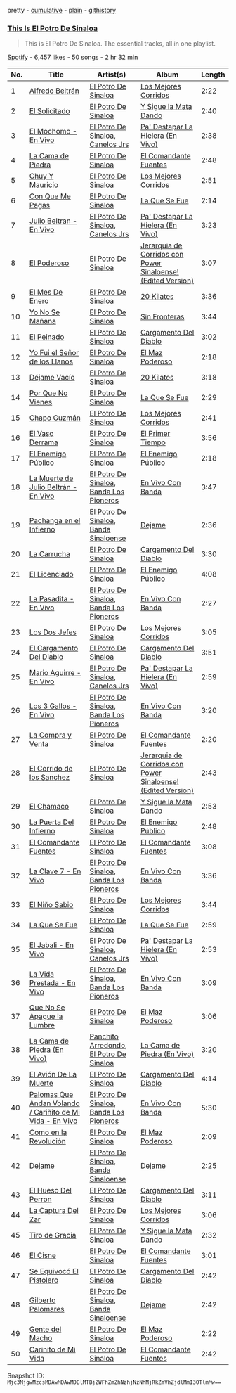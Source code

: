pretty - [cumulative](/playlists/cumulative/37i9dQZF1DZ06evO0iB3OE.md) - [plain](/playlists/plain/37i9dQZF1DZ06evO0iB3OE) - [githistory](https://github.githistory.xyz/mackorone/spotify-playlist-archive/blob/main/playlists/plain/37i9dQZF1DZ06evO0iB3OE)

### [This Is El Potro De Sinaloa](https://open.spotify.com/playlist/37i9dQZF1DZ06evO0iB3OE)

> This is El Potro De Sinaloa\. The essential tracks, all in one playlist.

[Spotify](https://open.spotify.com/user/spotify) - 6,457 likes - 50 songs - 2 hr 32 min

| No. | Title | Artist(s) | Album | Length |
|---|---|---|---|---|
| 1 | [Alfredo Beltrán](https://open.spotify.com/track/0zrStlbIlkeFt1fNjXI1kk) | [El Potro De Sinaloa](https://open.spotify.com/artist/0ClpuCq8RAV6Np5bVpgfyN) | [Los Mejores Corridos](https://open.spotify.com/album/5YWwvn9cfWBwpgbX1AC8SY) | 2:22 |
| 2 | [El Solicitado](https://open.spotify.com/track/0w9R6TV9XyHVZCIBY2nWzw) | [El Potro De Sinaloa](https://open.spotify.com/artist/0ClpuCq8RAV6Np5bVpgfyN) | [Y Sigue la Mata Dando](https://open.spotify.com/album/4o1K7sFLLwNlDP5OwjnVUb) | 2:40 |
| 3 | [El Mochomo \- En Vivo](https://open.spotify.com/track/7dBU9jVoGHCwkEPPzZur9X) | [El Potro De Sinaloa](https://open.spotify.com/artist/0ClpuCq8RAV6Np5bVpgfyN), [Canelos Jrs](https://open.spotify.com/artist/1UvezhOPrN6k3PV1AfwfKF) | [Pa' Destapar La Hielera \(En Vivo\)](https://open.spotify.com/album/4eQuMUIzfeOCKgH6kEUhQH) | 2:38 |
| 4 | [La Cama de Piedra](https://open.spotify.com/track/2ecwjiEoyqrj8BsVUZAxaL) | [El Potro De Sinaloa](https://open.spotify.com/artist/0ClpuCq8RAV6Np5bVpgfyN) | [El Comandante Fuentes](https://open.spotify.com/album/3Mq3ONbbA7ymMDXXrkDdhn) | 2:48 |
| 5 | [Chuy Y Mauricio](https://open.spotify.com/track/04xO1gevudj8k7y2wTGTjC) | [El Potro De Sinaloa](https://open.spotify.com/artist/0ClpuCq8RAV6Np5bVpgfyN) | [Los Mejores Corridos](https://open.spotify.com/album/5YWwvn9cfWBwpgbX1AC8SY) | 2:51 |
| 6 | [Con Que Me Pagas](https://open.spotify.com/track/2EAabOFWset3x4EkvCJqaX) | [El Potro De Sinaloa](https://open.spotify.com/artist/0ClpuCq8RAV6Np5bVpgfyN) | [La Que Se Fue](https://open.spotify.com/album/4nq2E1X1n3p4Lq1to52vhB) | 2:14 |
| 7 | [Julio Beltran \- En Vivo](https://open.spotify.com/track/3qoBcxY8TgV2Xmmqo5TxxP) | [El Potro De Sinaloa](https://open.spotify.com/artist/0ClpuCq8RAV6Np5bVpgfyN), [Canelos Jrs](https://open.spotify.com/artist/1UvezhOPrN6k3PV1AfwfKF) | [Pa' Destapar La Hielera \(En Vivo\)](https://open.spotify.com/album/4eQuMUIzfeOCKgH6kEUhQH) | 3:23 |
| 8 | [El Poderoso](https://open.spotify.com/track/4UnBHHZPlCrQrLWR3D4g3F) | [El Potro De Sinaloa](https://open.spotify.com/artist/0ClpuCq8RAV6Np5bVpgfyN) | [Jerarquia de Corridos con Power Sinaloense! \(Edited Version\)](https://open.spotify.com/album/760dpWpOhMO2dcbqR6cNoA) | 3:07 |
| 9 | [El Mes De Enero](https://open.spotify.com/track/2PMxD8zB78QHvr7Pi7ftOm) | [El Potro De Sinaloa](https://open.spotify.com/artist/0ClpuCq8RAV6Np5bVpgfyN) | [20 Kilates](https://open.spotify.com/album/6hbJtpFQ3bE1VA0cOXAghB) | 3:36 |
| 10 | [Yo No Se Mañana](https://open.spotify.com/track/5mSq2IwckbahgZBQcQCBCk) | [El Potro De Sinaloa](https://open.spotify.com/artist/0ClpuCq8RAV6Np5bVpgfyN) | [Sin Fronteras](https://open.spotify.com/album/0ohV6f8KKKniel0VDKaMQ8) | 3:44 |
| 11 | [El Peinado](https://open.spotify.com/track/1AV3hkXXZnZE5BhZtjjVDg) | [El Potro De Sinaloa](https://open.spotify.com/artist/0ClpuCq8RAV6Np5bVpgfyN) | [Cargamento Del Diablo](https://open.spotify.com/album/4yjmCXgeI5q5KjFF1cSKcF) | 3:02 |
| 12 | [Yo Fui el Señor de los Llanos](https://open.spotify.com/track/5nQspokXaBMX7266LF0Ynt) | [El Potro De Sinaloa](https://open.spotify.com/artist/0ClpuCq8RAV6Np5bVpgfyN) | [El Maz Poderoso](https://open.spotify.com/album/1EzS2DlYdpDPPSfLAWOanJ) | 2:18 |
| 13 | [Déjame Vacío](https://open.spotify.com/track/5A4ZBuH15Sm6Ys2EWnqXrV) | [El Potro De Sinaloa](https://open.spotify.com/artist/0ClpuCq8RAV6Np5bVpgfyN) | [20 Kilates](https://open.spotify.com/album/6hbJtpFQ3bE1VA0cOXAghB) | 3:18 |
| 14 | [Por Que No Vienes](https://open.spotify.com/track/5VgUoHUEPmWg93aX2CgXrf) | [El Potro De Sinaloa](https://open.spotify.com/artist/0ClpuCq8RAV6Np5bVpgfyN) | [La Que Se Fue](https://open.spotify.com/album/4nq2E1X1n3p4Lq1to52vhB) | 2:29 |
| 15 | [Chapo Guzmán](https://open.spotify.com/track/7BQ0ndFcqrpUg2GpZI3gNU) | [El Potro De Sinaloa](https://open.spotify.com/artist/0ClpuCq8RAV6Np5bVpgfyN) | [Los Mejores Corridos](https://open.spotify.com/album/5YWwvn9cfWBwpgbX1AC8SY) | 2:41 |
| 16 | [El Vaso Derrama](https://open.spotify.com/track/4qbzincCvSKGd9mhhYCsUF) | [El Potro De Sinaloa](https://open.spotify.com/artist/0ClpuCq8RAV6Np5bVpgfyN) | [El Primer Tiempo](https://open.spotify.com/album/1kenLdV50A0LUgYFE73EjH) | 3:56 |
| 17 | [El Enemigo Público](https://open.spotify.com/track/1V6lwiuvK0ZzMmuUVJP9L5) | [El Potro De Sinaloa](https://open.spotify.com/artist/0ClpuCq8RAV6Np5bVpgfyN) | [El Enemigo Público](https://open.spotify.com/album/7bNnQTposh3BeN2Hz3Xd53) | 2:18 |
| 18 | [La Muerte de Julio Beltrán \- En Vivo](https://open.spotify.com/track/6QAcUKAd5DB9U2pstWuSiH) | [El Potro De Sinaloa](https://open.spotify.com/artist/0ClpuCq8RAV6Np5bVpgfyN), [Banda Los Pioneros](https://open.spotify.com/artist/37ZuUPO4BOQP6EHO1thcni) | [En Vivo Con Banda](https://open.spotify.com/album/2tFAiUCC5siQFRvv3SgI94) | 3:47 |
| 19 | [Pachanga en el Infierno](https://open.spotify.com/track/5qWNCBn3Y0f36URNDAmOfg) | [El Potro De Sinaloa](https://open.spotify.com/artist/0ClpuCq8RAV6Np5bVpgfyN), [Banda Sinaloense](https://open.spotify.com/artist/2YJ9Y1IAQwEAHag5FABbLq) | [Dejame](https://open.spotify.com/album/1keRzmYxCAym4kPeyTiSYn) | 2:36 |
| 20 | [La Carrucha](https://open.spotify.com/track/55mqlCzGFS1szEKuaxL8mI) | [El Potro De Sinaloa](https://open.spotify.com/artist/0ClpuCq8RAV6Np5bVpgfyN) | [Cargamento Del Diablo](https://open.spotify.com/album/4yjmCXgeI5q5KjFF1cSKcF) | 3:30 |
| 21 | [El Licenciado](https://open.spotify.com/track/3Z6HAOYGo0za5tpU7X7Rg3) | [El Potro De Sinaloa](https://open.spotify.com/artist/0ClpuCq8RAV6Np5bVpgfyN) | [El Enemigo Público](https://open.spotify.com/album/7bNnQTposh3BeN2Hz3Xd53) | 4:08 |
| 22 | [La Pasadita \- En Vivo](https://open.spotify.com/track/4IIa9P1zarxAmUzNOO14aQ) | [El Potro De Sinaloa](https://open.spotify.com/artist/0ClpuCq8RAV6Np5bVpgfyN), [Banda Los Pioneros](https://open.spotify.com/artist/37ZuUPO4BOQP6EHO1thcni) | [En Vivo Con Banda](https://open.spotify.com/album/2tFAiUCC5siQFRvv3SgI94) | 2:27 |
| 23 | [Los Dos Jefes](https://open.spotify.com/track/4JOlwQcpmx3YhVUd5YfxR2) | [El Potro De Sinaloa](https://open.spotify.com/artist/0ClpuCq8RAV6Np5bVpgfyN) | [Los Mejores Corridos](https://open.spotify.com/album/5YWwvn9cfWBwpgbX1AC8SY) | 3:05 |
| 24 | [El Cargamento Del Diablo](https://open.spotify.com/track/7sGWaqVuPGvfmXtnF71frT) | [El Potro De Sinaloa](https://open.spotify.com/artist/0ClpuCq8RAV6Np5bVpgfyN) | [Cargamento Del Diablo](https://open.spotify.com/album/4yjmCXgeI5q5KjFF1cSKcF) | 3:51 |
| 25 | [Mario Aguirre \- En Vivo](https://open.spotify.com/track/6Gzfl2SGDJL4NrPMS5q2wF) | [El Potro De Sinaloa](https://open.spotify.com/artist/0ClpuCq8RAV6Np5bVpgfyN), [Canelos Jrs](https://open.spotify.com/artist/1UvezhOPrN6k3PV1AfwfKF) | [Pa' Destapar La Hielera \(En Vivo\)](https://open.spotify.com/album/4eQuMUIzfeOCKgH6kEUhQH) | 2:59 |
| 26 | [Los 3 Gallos \- En Vivo](https://open.spotify.com/track/3lTc0IeRqlcbZIARKyVrvZ) | [El Potro De Sinaloa](https://open.spotify.com/artist/0ClpuCq8RAV6Np5bVpgfyN), [Banda Los Pioneros](https://open.spotify.com/artist/37ZuUPO4BOQP6EHO1thcni) | [En Vivo Con Banda](https://open.spotify.com/album/2tFAiUCC5siQFRvv3SgI94) | 3:20 |
| 27 | [La Compra y Venta](https://open.spotify.com/track/5uPapq4kYFFP7V1oa5XW4P) | [El Potro De Sinaloa](https://open.spotify.com/artist/0ClpuCq8RAV6Np5bVpgfyN) | [El Comandante Fuentes](https://open.spotify.com/album/3Mq3ONbbA7ymMDXXrkDdhn) | 2:20 |
| 28 | [El Corrido de los Sanchez](https://open.spotify.com/track/5fplumrllP0zveqPg01xDM) | [El Potro De Sinaloa](https://open.spotify.com/artist/0ClpuCq8RAV6Np5bVpgfyN) | [Jerarquia de Corridos con Power Sinaloense! \(Edited Version\)](https://open.spotify.com/album/760dpWpOhMO2dcbqR6cNoA) | 2:43 |
| 29 | [El Chamaco](https://open.spotify.com/track/3UEXMuRz6Gt6D6mn54HF1x) | [El Potro De Sinaloa](https://open.spotify.com/artist/0ClpuCq8RAV6Np5bVpgfyN) | [Y Sigue la Mata Dando](https://open.spotify.com/album/4o1K7sFLLwNlDP5OwjnVUb) | 2:53 |
| 30 | [La Puerta Del Infierno](https://open.spotify.com/track/5GQDiNkiaQLG8CPSBZrJ9C) | [El Potro De Sinaloa](https://open.spotify.com/artist/0ClpuCq8RAV6Np5bVpgfyN) | [El Enemigo Público](https://open.spotify.com/album/7bNnQTposh3BeN2Hz3Xd53) | 2:48 |
| 31 | [El Comandante Fuentes](https://open.spotify.com/track/7Jmo1akMie3KPVSMBqJvvb) | [El Potro De Sinaloa](https://open.spotify.com/artist/0ClpuCq8RAV6Np5bVpgfyN) | [El Comandante Fuentes](https://open.spotify.com/album/3Mq3ONbbA7ymMDXXrkDdhn) | 3:08 |
| 32 | [La Clave 7 \- En Vivo](https://open.spotify.com/track/2Lre4ZEa0TEPR45lO42T0g) | [El Potro De Sinaloa](https://open.spotify.com/artist/0ClpuCq8RAV6Np5bVpgfyN), [Banda Los Pioneros](https://open.spotify.com/artist/37ZuUPO4BOQP6EHO1thcni) | [En Vivo Con Banda](https://open.spotify.com/album/2tFAiUCC5siQFRvv3SgI94) | 3:36 |
| 33 | [El Niño Sabio](https://open.spotify.com/track/10R5cUV5ba5FcjbnMgPlo0) | [El Potro De Sinaloa](https://open.spotify.com/artist/0ClpuCq8RAV6Np5bVpgfyN) | [Los Mejores Corridos](https://open.spotify.com/album/5YWwvn9cfWBwpgbX1AC8SY) | 3:44 |
| 34 | [La Que Se Fue](https://open.spotify.com/track/1yluoIrIPGx20QsXmUYNRO) | [El Potro De Sinaloa](https://open.spotify.com/artist/0ClpuCq8RAV6Np5bVpgfyN) | [La Que Se Fue](https://open.spotify.com/album/4nq2E1X1n3p4Lq1to52vhB) | 2:59 |
| 35 | [El Jabali \- En Vivo](https://open.spotify.com/track/1ckXZnEJwjM907IZBDUX5z) | [El Potro De Sinaloa](https://open.spotify.com/artist/0ClpuCq8RAV6Np5bVpgfyN), [Canelos Jrs](https://open.spotify.com/artist/1UvezhOPrN6k3PV1AfwfKF) | [Pa' Destapar La Hielera \(En Vivo\)](https://open.spotify.com/album/4eQuMUIzfeOCKgH6kEUhQH) | 2:53 |
| 36 | [La Vida Prestada \- En Vivo](https://open.spotify.com/track/4LrBqsCyeLFmI1KIzcp2r6) | [El Potro De Sinaloa](https://open.spotify.com/artist/0ClpuCq8RAV6Np5bVpgfyN), [Banda Los Pioneros](https://open.spotify.com/artist/37ZuUPO4BOQP6EHO1thcni) | [En Vivo Con Banda](https://open.spotify.com/album/2tFAiUCC5siQFRvv3SgI94) | 3:09 |
| 37 | [Que No Se Apague la Lumbre](https://open.spotify.com/track/5Bwet1Stw98vVFi2kNX5uZ) | [El Potro De Sinaloa](https://open.spotify.com/artist/0ClpuCq8RAV6Np5bVpgfyN) | [El Maz Poderoso](https://open.spotify.com/album/1EzS2DlYdpDPPSfLAWOanJ) | 3:06 |
| 38 | [La Cama de Piedra \(En Vivo\)](https://open.spotify.com/track/1ptgCreLni4KWGJxPSlrAK) | [Panchito Arredondo](https://open.spotify.com/artist/1enyvmNKgt4BIIkVnt9FAV), [El Potro De Sinaloa](https://open.spotify.com/artist/0ClpuCq8RAV6Np5bVpgfyN) | [La Cama de Piedra \(En Vivo\)](https://open.spotify.com/album/6HA6a9Hwdh4eoOrpfP7vIf) | 3:20 |
| 39 | [El Avión De La Muerte](https://open.spotify.com/track/1D1iVySlRJhOwygJDQRaqk) | [El Potro De Sinaloa](https://open.spotify.com/artist/0ClpuCq8RAV6Np5bVpgfyN) | [Cargamento Del Diablo](https://open.spotify.com/album/4yjmCXgeI5q5KjFF1cSKcF) | 4:14 |
| 40 | [Palomas Que Andan Volando / Cariñito de Mi Vida \- En Vivo](https://open.spotify.com/track/5jwl6jbNnPGtj01xeSGMaY) | [El Potro De Sinaloa](https://open.spotify.com/artist/0ClpuCq8RAV6Np5bVpgfyN), [Banda Los Pioneros](https://open.spotify.com/artist/37ZuUPO4BOQP6EHO1thcni) | [En Vivo Con Banda](https://open.spotify.com/album/2tFAiUCC5siQFRvv3SgI94) | 5:30 |
| 41 | [Como en la Revolución](https://open.spotify.com/track/3BrZrZ62yBViYCnKnDp5mh) | [El Potro De Sinaloa](https://open.spotify.com/artist/0ClpuCq8RAV6Np5bVpgfyN) | [El Maz Poderoso](https://open.spotify.com/album/1EzS2DlYdpDPPSfLAWOanJ) | 2:09 |
| 42 | [Dejame](https://open.spotify.com/track/6rLYzSPsrs95tamhZ6oGrf) | [El Potro De Sinaloa](https://open.spotify.com/artist/0ClpuCq8RAV6Np5bVpgfyN), [Banda Sinaloense](https://open.spotify.com/artist/2YJ9Y1IAQwEAHag5FABbLq) | [Dejame](https://open.spotify.com/album/1keRzmYxCAym4kPeyTiSYn) | 2:25 |
| 43 | [El Hueso Del Perron](https://open.spotify.com/track/2Ej3bkt5TJ5fGeSeQTYvjD) | [El Potro De Sinaloa](https://open.spotify.com/artist/0ClpuCq8RAV6Np5bVpgfyN) | [Cargamento Del Diablo](https://open.spotify.com/album/4yjmCXgeI5q5KjFF1cSKcF) | 3:11 |
| 44 | [La Captura Del Zar](https://open.spotify.com/track/4UzgvxcaLDMM6iujVVHb3m) | [El Potro De Sinaloa](https://open.spotify.com/artist/0ClpuCq8RAV6Np5bVpgfyN) | [Los Mejores Corridos](https://open.spotify.com/album/5YWwvn9cfWBwpgbX1AC8SY) | 3:06 |
| 45 | [Tiro de Gracia](https://open.spotify.com/track/57SQ2W3VEQ0PMcUKrcMY2H) | [El Potro De Sinaloa](https://open.spotify.com/artist/0ClpuCq8RAV6Np5bVpgfyN) | [Y Sigue la Mata Dando](https://open.spotify.com/album/4o1K7sFLLwNlDP5OwjnVUb) | 2:32 |
| 46 | [El Cisne](https://open.spotify.com/track/6g0K3GQUs8rtY3p2nGUxL0) | [El Potro De Sinaloa](https://open.spotify.com/artist/0ClpuCq8RAV6Np5bVpgfyN) | [El Comandante Fuentes](https://open.spotify.com/album/3Mq3ONbbA7ymMDXXrkDdhn) | 3:01 |
| 47 | [Se Equivocó El Pistolero](https://open.spotify.com/track/6h8mrn4tKFtPSfvd9N7RMB) | [El Potro De Sinaloa](https://open.spotify.com/artist/0ClpuCq8RAV6Np5bVpgfyN) | [Cargamento Del Diablo](https://open.spotify.com/album/4yjmCXgeI5q5KjFF1cSKcF) | 2:42 |
| 48 | [Gilberto Palomares](https://open.spotify.com/track/23QiV1ksBzed9MjGleEiI4) | [El Potro De Sinaloa](https://open.spotify.com/artist/0ClpuCq8RAV6Np5bVpgfyN), [Banda Sinaloense](https://open.spotify.com/artist/2YJ9Y1IAQwEAHag5FABbLq) | [Dejame](https://open.spotify.com/album/1keRzmYxCAym4kPeyTiSYn) | 2:42 |
| 49 | [Gente del Macho](https://open.spotify.com/track/5genkMFK6tqWI8I57ZdIic) | [El Potro De Sinaloa](https://open.spotify.com/artist/0ClpuCq8RAV6Np5bVpgfyN) | [El Maz Poderoso](https://open.spotify.com/album/1EzS2DlYdpDPPSfLAWOanJ) | 2:22 |
| 50 | [Carinito de Mi Vida](https://open.spotify.com/track/7niNLsYJFkdh1VoZlWLlVH) | [El Potro De Sinaloa](https://open.spotify.com/artist/0ClpuCq8RAV6Np5bVpgfyN) | [El Comandante Fuentes](https://open.spotify.com/album/3Mq3ONbbA7ymMDXXrkDdhn) | 2:42 |

Snapshot ID: `Mjc3MjgwMzcsMDAwMDAwMDBlMTBjZWFhZmZhNzhjNzNhMjRkZmVhZjdlMmI3OTlmMw==`

